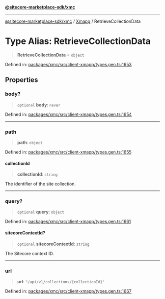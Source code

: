 [**@sitecore-marketplace-sdk/xmc**](../../../../README.md)

***

[@sitecore-marketplace-sdk/xmc](../../../../README.md) / [Xmapp](../README.md) / RetrieveCollectionData

# Type Alias: RetrieveCollectionData

> **RetrieveCollectionData** = `object`

Defined in: [packages/xmc/src/client-xmapp/types.gen.ts:1653](https://github.com/Sitecore/marketplace-sdk/blob/main/packages/xmc/src/client-xmapp/types.gen.ts#L1653)

## Properties

### body?

> `optional` **body**: `never`

Defined in: [packages/xmc/src/client-xmapp/types.gen.ts:1654](https://github.com/Sitecore/marketplace-sdk/blob/main/packages/xmc/src/client-xmapp/types.gen.ts#L1654)

***

### path

> **path**: `object`

Defined in: [packages/xmc/src/client-xmapp/types.gen.ts:1655](https://github.com/Sitecore/marketplace-sdk/blob/main/packages/xmc/src/client-xmapp/types.gen.ts#L1655)

#### collectionId

> **collectionId**: `string`

The identifier of the site collection.

***

### query?

> `optional` **query**: `object`

Defined in: [packages/xmc/src/client-xmapp/types.gen.ts:1661](https://github.com/Sitecore/marketplace-sdk/blob/main/packages/xmc/src/client-xmapp/types.gen.ts#L1661)

#### sitecoreContextId?

> `optional` **sitecoreContextId**: `string`

The Sitecore context ID.

***

### url

> **url**: `"/api/v1/collections/{collectionId}"`

Defined in: [packages/xmc/src/client-xmapp/types.gen.ts:1667](https://github.com/Sitecore/marketplace-sdk/blob/main/packages/xmc/src/client-xmapp/types.gen.ts#L1667)
